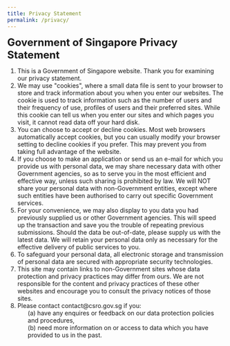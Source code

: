 ```yaml
---
title: Privacy Statement
permalink: /privacy/
---
```

<b><font size="5">Government of Singapore Privacy Statement</font></b>
<br><ol>
<li>This is a Government of Singapore website. Thank you for examining our privacy statement.</li>
<li>We may use "cookies", where a small data file is sent to your browser to store and track information about you when you enter our websites. The cookie is used to track information such as the number of users and their frequency of use, profiles of users and their preferred sites. While this cookie can tell us when you enter our sites and which pages you visit, it cannot read data off your hard disk.</li>
<li>You can choose to accept or decline cookies. Most web browsers automatically accept cookies, but you can usually modify your browser setting to decline cookies if you prefer. This may prevent you from taking full advantage of the website.</li>
<li>If you choose to make an application or send us an e-mail for which you provide us with personal data, we may share necessary data with other Government agencies, so as to serve you in the most efficient and effective way, unless such sharing is prohibited by law. We will NOT share your personal data with non-Government entities, except where such entities have been authorised to carry out specific Government services.</li>
<li>For your convenience, we may also display to you data you had previously supplied us or other Government agencies. This will speed up the transaction and save you the trouble of repeating previous submissions. Should the data be out-of-date, please supply us with the latest data. We will retain your personal data only as necessary for the effective delivery of public services to you.</li>
<li>To safeguard your personal data, all electronic storage and transmission of personal data are secured with appropriate security technologies.</li>
<li>This site may contain links to non-Government sites whose data protection and privacy practices may differ from ours. We are not responsible for the content and privacy practices of these other websites and encourage you to consult the privacy notices of those sites.</li>
<li>Please contact contact@csro.gov.sg if you: 
<ol>(a) have any enquires or feedback on our data protection policies and procedures, 
<br>(b) need more information on or access to data which you have provided to us in the past.</ol></li>